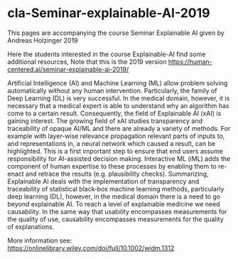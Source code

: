 # cla-Seminar-explainable-AI-2019
This pages are accompanying the course Seminar Explainable AI given by Andreas Holzinger 2019

Here the students interested in the course Explainable-AI find some additional resources, Note that this is the 2019 version
https://human-centered.ai/seminar-explainable-ai-2019/

Artificial Intelligence (AI) and Machine Learning (ML) allow problem solving automatically without any human intervention. Particularly, the family of Deep Learning (DL) is very successful. In the medical domain, however, it is necessary that a medical expert is able to understand why an algorithm has come to a certain result. Consequently, the field of Explainable AI (xAI) is gaining interest. The growing field of xAI studies transparency and traceability of opaque AI/ML and there are already a variety of methods. For example with layer-wise relevance propagation relevant parts of inputs to, and representations in, a neural network which caused a result, can be highlighted. This is a first important step to ensure that end users assume responsibility for AI-assisted decision making. Interactive ML (iML) adds the component of human expertise to these processes by enabling them to re-enact and retrace the results (e.g. plausibility checks). Summarizing, Explainable AI deals with the implementation of transparency and traceability of statistical black‐box machine learning methods, particularly deep learning (DL), however, in the medical domain there is a need to go beyond explainable AI. To reach a level of explainable medicine we need causability. In the same way that usability encompasses measurements for the quality of use, causability encompasses measurements for the quality of explanations.

More information see:
https://onlinelibrary.wiley.com/doi/full/10.1002/widm.1312
